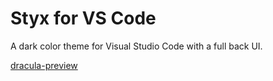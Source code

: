 # Styx for VS Code
A dark color theme for Visual Studio Code with a full back UI.

[dracula-preview](https://raw.githubusercontent.com/hshhrr/vscode-styx/main/previews/styx-dracula-preview.png?raw=true)
